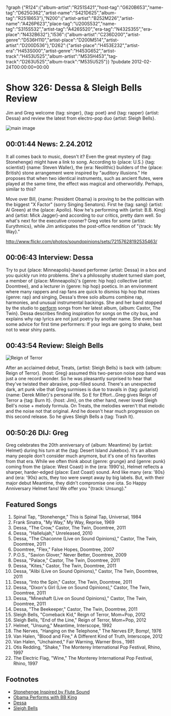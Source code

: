 ?graph {"R124":{"album-artist":"R251S421","host-tag":"G620B653","name-tag":"D625G362","artist-name":"S421D625","album-tag":"R251B653"},"N200":{"artist-artist":"B252M226","artist-name":"A426P623","place-tag":"U200S532","name-tag":"S315S532","artist-tag":"A426S520","era-tag":"N432S355","era-place":"N432B632"},"I536":{"album-artist":"C236D200","artist-genre":"D536H110","artist-place":"D200M514","artist-artist":"D200D536"},"D262":{"artist-place":"H453E232","artist-era":"H453S000","artist-genre":"H453G652","artist-track":"H453U525","album-artist":"M535H453","tag-track":"D263U525","album-track":"M535U525"}}
?pubdate 2012-02-24T00:00:00+00:00

# Show 326: Dessa & Sleigh Bells Review
Jim and Greg welcome {tag: singer}, {tag: poet} and {tag: rapper} {artist: Dessa} and review the latest from electro-pop duo {artist: Sleigh Bells}. 

![main image](http://static.soundopinions.org/images/2012/dessa.jpg)


## 00:01:44 News: 2.24.2012
It all comes back to music, doesn't it? Even the great mystery of {tag: Stonehenge} might have a link to song. According to {place: U.S.} {tag: scientist} {name: Steven Waller}, the {era: Neolithic} builders of the {place: British} stone arrangement were inspired by "auditory illusions." He proposes that when two identical instruments, such as ancient flutes, were played at the same time, the effect was magical and otherworldly. Perhaps, similar to this?

Move over Bill, {name: President Obama} is proving to be the politician with the biggest "X Factor" (sorry Singing Senators). First he {tag: sang} {artist: Al Green} at the {place: Apollo}. Now he's performing with {artist: B.B. King} and {artist: Mick Jagger}-and according to our critics, pretty darn well. So what's next for the executive crooner? Greg votes for some {artist: Eurythmics}, while Jim anticipates the post-office rendition of "{track: My Way}."

http://www.flickr.com/photos/soundopinions/sets/72157628192535463/

## 00:06:43 Interview: Dessa
Try to put {place: Minneapolis}-based performer {artist: Dessa} in a box and you quickly run into problems. She's a philosophy student turned slam poet, a member of {place: Minneapolis}'s {genre: hip hop} collective {artist: Doomtree}, and a lecturer in {genre: hip hop} poetics. In an environment where many rappers and rap fans are quick to dismiss hip hop that mixes {genre: rap} and singing, Dessa's three solo albums combine rap, harmonies, and unusual instrumental backings. She and her band stopped by the studio to [perform](https://vimeo.com/groups/205271) songs from her latest album, {album: Castor, The Twin}. Dessa describes finding inspiration for songs on the city bus, and explains why rap lyrics are not just poetry by another name. She even has some advice for first time performers: If your legs are going to shake, best not to wear shiny pants.

## 00:43:54 Review: Sleigh Bells
![Reign of Terror](http://is3.mzstatic.com/image/thumb/Music/v4/7c/c3/63/7cc363f3-bc99-13da-f6c1-7c091054f4cd/source/600x600bb.jpg "370695831/490170428")

After an acclaimed debut, Treats, {artist: Sleigh Bells} is back with {album: Reign of Terror}. {host: Greg} assumed this two-person noise pop band was just a one record wonder. So he was pleasantly surprised to hear that they've twisted their abrasive, pop-filled sound. There's an unexpected dark, art punk vibe that Greg surmises is due to travails in {tag: guitarist} {name: Derek Miller}'s personal life. So E for Effort...Greg gives Reign of Terror a {tag: Burn It}. {host: Jim}, on the other hand, never loved Sleigh Bell's noise + melody formula. On Treats, the melodies weren't that melodic and the noise not that original. And he doesn't hear much progression on this second release. So he gives Sleigh Bells a {tag: Trash It}.

## 00:50:26 DIJ: Greg
Greg celebrates the 20th anniversary of {album: Meantime} by {artist: Helmet} during his turn at the {tag: Desert Island Jukebox}. It's an album many people don't consider much anymore, but it's one of his favorites from that era. While we often think about {genre: grunge} and {genre: punk} coming from the {place: West Coast} in the {era: 1990's}, Helmet reflects a sharper, harder-edged {place: East Coast} sound. And like many {era: '80s} and {era: '90s} acts, they too were swept away by big labels. But, with their major debut Meantime, they didn't compromise one iota. So Happy Anniversary Helmet fans! We offer you "{track: Unsung}."


## Featured Songs
1. Spinal Tap, "Stonehenge," This is Spinal Tap, Universal, 1984
2. Frank Sinatra, "My Way," My Way, Reprise, 1969
3. Dessa, "The Crow," Castor, The Twin, Doomtree, 2011
4. Dessa, "Hallelujah," Unreleased, 2010
5. Dessa, "The Chaconne (Live on Sound Opinions)," Castor, The Twin, Doomtree, 2011
6. Doomtree, "Flex," False Hopes, Doomtree, 2007
7. P.O.S., "Savion Glover," Never Better, Doomtree, 2009
8. Dessa, "Palace," Castor, The Twin, Doomtree, 2011
9. Dessa, "Kites," Castor, The Twin, Doomtree, 2011
10. Dessa, "Alibi (Live on Sound Opinions)," Castor, The Twin, Doomtree, 2011
11. Dessa, "Into the Spin," Castor, The Twin, Doomtree, 2011
12. Dessa, "Dixon's Girl (Live on Sound Opinions)," Castor, The Twin, Doomtree, 2011
13. Dessa, "Mineshaft (Live on Sound Opinions)," Castor, The Twin, Doomtree, 2011
14. Dessa, "The Beekeeper," Castor, The Twin, Doomtree, 2011
15. Sleigh Bells, "Comeback Kid," Reign of Terror, Mom+Pop, 2012
16. Sleigh Bells, "End of the Line," Reign of Terror, Mom+Pop, 2012
17. Helmet, "Unsung," Meantime, Interscope, 1992
18. The Nerves, "Hanging on the Telephone," The Nerves EP, Bomp!, 1976
19. Van Halen, "Blood and Fire," A Different Kind of Truth, Interscope, 2012
20. Van Halen, "Unchained," Fair Warning, Warner Bros., 1981
21. Otis Redding, "Shake," The Monterey International Pop Festival, Rhino, 1997
22. The Electric Flag, "Wine," The Monterey International Pop Festival, Rhino, 1997

## Footnotes
- [Stonehenge Inspired by Flute Sound](http://www.bbc.com/news/science-environment-17080299)
- [Obama Performs with BB King](http://www.washingtonpost.com/blogs/ezra-klein/post/lunch-break-obama-signs-sweet-home-chicago/2012/02/22/gIQA3zOXTR_blog.html)
- [Dessa](http://www.doomtree.net/dessa/)
- [Sleigh Bells](http://bitterrivals.us/)
